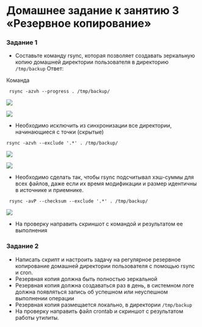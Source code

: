 # Домашнее задание к занятию 3 «Резервное копирование»

### Задание 1
- Составьте команду rsync, которая позволяет создавать зеркальную копию домашней директории пользователя в директорию `/tmp/backup`
Ответ:

Команда

```
 rsync -azvh --progress . /tmp/backup/
```

![](https://user-images.githubusercontent.com/136073445/261194879-6e4cd0f9-d49b-49cf-853f-349c3a44891b.png)

![](https://user-images.githubusercontent.com/136073445/261195199-ec491357-7b62-48ec-af44-d13163343886.png)

- Необходимо исключить из синхронизации все директории, начинающиеся с точки (скрытые)

```
rsync -azvh --exclude '.*' . /tmp/backup/
```
![](https://user-images.githubusercontent.com/136073445/261373895-42e03f1a-bf88-41cc-8b0d-e70a6d527ac7.png)

![](https://user-images.githubusercontent.com/136073445/261374126-127a89e9-cb49-4115-ad28-cedc00ebebc5.png)
 
- Необходимо сделать так, чтобы rsync подсчитывал хэш-суммы для всех файлов, даже если их время модификации и размер идентичны в источнике и приемнике.


```
 rsync -avP --checksum --exclude '.*' . /tmp/backup/
```

![](https://user-images.githubusercontent.com/136073445/261389267-ad865ee9-e205-4c1b-b2af-e9733775abda.png)
  
- На проверку направить скриншот с командой и результатом ее выполнения



### Задание 2
- Написать скрипт и настроить задачу на регулярное резервное копирование домашней директории пользователя с помощью rsync и cron.
- Резервная копия должна быть полностью зеркальной
- Резервная копия должна создаваться раз в день, в системном логе должна появляться запись об успешном или неуспешном выполнении операции
- Резервная копия размещается локально, в директории `/tmp/backup`
- На проверку направить файл crontab и скриншот с результатом работы утилиты.

